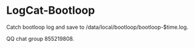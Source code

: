 # LogCat-Bootloop

Catch bootloop log and save to /data/local/bootloop/bootloop-$time.log. 

QQ chat group 855219808.
